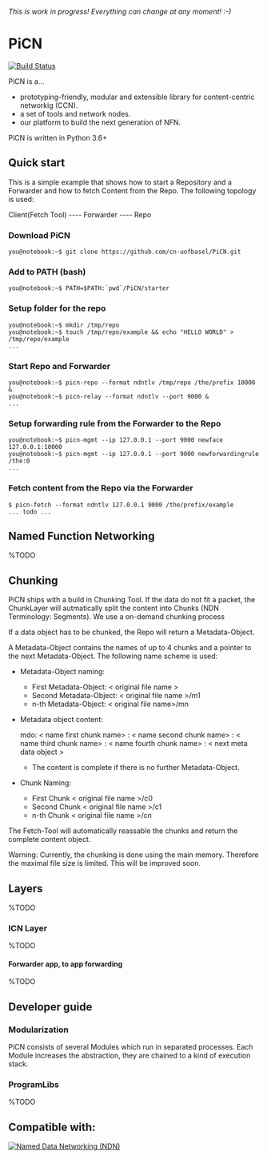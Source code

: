 *This is work in progress! Everything can change at any moment! :-)*

# PiCN 

[![Build Status](https://semaphoreci.com/api/v1/cn-unibas/picn/branches/master/badge.svg)](https://semaphoreci.com/cn-unibas/picn)

PiCN is a...
* prototyping-friendly, modular and extensible library for content-centric networkig (CCN).
* a set of tools and network nodes.
* our platform to build the next generation of NFN.

PiCN is written in Python 3.6+


## Quick start
This is a simple example that shows how to start a Repository and a Forwarder and how to fetch Content from the Repo.
The following topology is used:

Client(Fetch Tool) ---- Forwarder ---- Repo
             
### Download PiCN
```console
you@notebook:~$ git clone https://github.com/cn-uofbasel/PiCN.git
```

### Add to PATH (bash)
```console
you@notebook:~$ PATH=$PATH:`pwd`/PiCN/starter
```

### Setup folder for the repo
```console
you@notebook:~$ mkdir /tmp/repo
you@notebook:~$ touch /tmp/repo/example && echo "HELLO WORLD" > /tmp/repo/example
...
```


### Start Repo and Forwarder
```console
you@notebook:~$ picn-repo --format ndntlv /tmp/repo /the/prefix 10000 &
you@notebook:~$ picn-relay --format ndntlv --port 9000 &  
...
```


### Setup forwarding rule from the Forwarder to the Repo
```console
you@notebook:~$ picn-mgmt --ip 127.0.0.1 --port 9000 newface 127.0.0.1:10000
you@notebook:~$ picn-mgmt --ip 127.0.0.1 --port 9000 newforwardingrule /the:0
...
```

### Fetch content from the Repo via the Forwarder 
```console
$ picn-fetch --format ndntlv 127.0.0.1 9000 /the/prefix/example 
... todo ...
```

## Named Function Networking
%TODO

## Chunking
PiCN ships with a build in Chunking Tool. If the data do not fit a packet, the ChunkLayer will autmatically split the
content into Chunks (NDN Terminology: Segments). 
We use a on-demand chunking process

If a data object has to be chunked, the Repo will return a Metadata-Object.
 
A Metadata-Object contains the names of up to 4 chunks and a pointer to the next Metadata-Object.
The following name scheme is used:

* Metadata-Object naming:
  * First Metadata-Object: < original file name > 
  * Second Metadata-Object: < original file name  >/m1
  * n-th Metadata-Object: < original file name>/mn
  
* Metadata object content: 

  mdo: < name first chunk name> : < name second chunk name> : < name third chunk name> : < name fourth chunk name>  : < next meta data object >
  
  * The content is complete if there is no further Metadata-Object.
  
* Chunk Naming: 
  * First Chunk < original file name >/c0
  * Second Chunk < original file name >/c1
  * n-th Chunk < original file name >/cn

The Fetch-Tool will automatically reassable the chunks and return the complete content object. 


Warning: Currently, the chunking is done using the main memory. Therefore the maximal file size is limited.
This will be improved soon.

## Layers
%TODO

### ICN Layer
%TODO

#### Forwarder app, to app forwarding
%TODO

## Developer guide

### Modularization
PiCN consists of several Modules which run in separated processes. 
Each Module increases the abstraction, they are chained to a kind 
of execution stack.

### ProgramLibs
%TODO


## Compatible with:
[![Named Data Networking (NDN)](https://named-data.net/wp-content/uploads/cropped-20130722_Logo2.png)](https://named-data.net)



